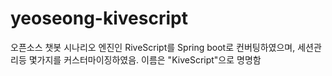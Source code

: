 # yeoseong-kivescript

오픈소스 챗봇 시나리오 엔진인 RiveScript를 Spring boot로 컨버팅하였으며, 세션관리등 몇가지를 커스터마이징하였음.
이름은 "KiveScript"으로 명명함
